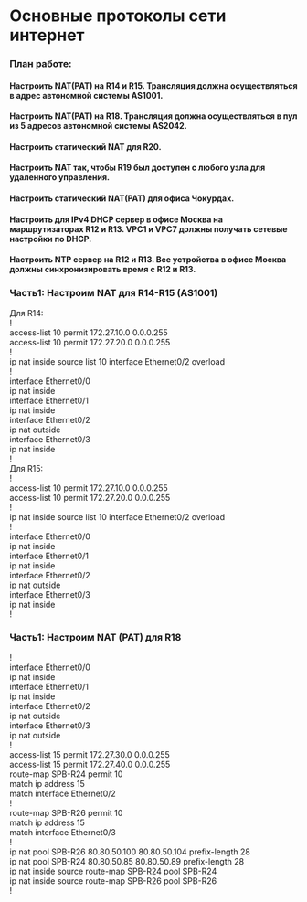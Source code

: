 # Основные протоколы сети интернет  

### План работе:  
#### Настроить NAT(PAT) на R14 и R15. Трансляция должна осуществляться в адрес автономной системы AS1001.  
#### Настроить NAT(PAT) на R18. Трансляция должна осуществляться в пул из 5 адресов автономной системы AS2042.  
#### Настроить статический NAT для R20.  
#### Настроить NAT так, чтобы R19 был доступен с любого узла для удаленного управления.  
#### Настроить статический NAT(PAT) для офиса Чокурдах.  
#### Настроить для IPv4 DHCP сервер в офисе Москва на маршрутизаторах R12 и R13. VPC1 и VPC7 должны получать сетевые настройки по DHCP.  
#### Настроить NTP сервер на R12 и R13. Все устройства в офисе Москва должны синхронизировать время с R12 и R13.  

### Часть1: Настроим NAT для R14-R15 (AS1001)  
Для R14:  
!  
access-list 10 permit 172.27.10.0 0.0.0.255  
access-list 10 permit 172.27.20.0 0.0.0.255  
!  
ip nat inside source list 10 interface Ethernet0/2 overload  
!  
interface Ethernet0/0  
  ip nat inside  
interface Ethernet0/1  
  ip nat inside  
interface Ethernet0/2  
 ip nat outside  
interface Ethernet0/3  
  ip nat inside  
!  
Для R15:  
!  
access-list 10 permit 172.27.10.0 0.0.0.255  
access-list 10 permit 172.27.20.0 0.0.0.255  
!  
ip nat inside source list 10 interface Ethernet0/2 overload  
!  
interface Ethernet0/0  
  ip nat inside  
interface Ethernet0/1  
  ip nat inside  
interface Ethernet0/2  
 ip nat outside  
interface Ethernet0/3  
  ip nat inside  
!  
### Часть1: Настроим NAT (PAT) для R18  
!  
interface Ethernet0/0  
 ip nat inside  
interface Ethernet0/1  
 ip nat inside  
interface Ethernet0/2  
 ip nat outside  
interface Ethernet0/3  
 ip nat outside  
!  
access-list 15 permit 172.27.30.0 0.0.0.255  
access-list 15 permit 172.27.40.0 0.0.0.255  
route-map SPB-R24 permit 10  
 match ip address 15  
 match interface Ethernet0/2  
!  
route-map SPB-R26 permit 10  
 match ip address 15  
 match interface Ethernet0/3  
!  
ip nat pool SPB-R26 80.80.50.100 80.80.50.104 prefix-length 28  
ip nat pool SPB-R24 80.80.50.85 80.80.50.89 prefix-length 28  
ip nat inside source route-map SPB-R24 pool SPB-R24  
ip nat inside source route-map SPB-R26 pool SPB-R26  
!  

